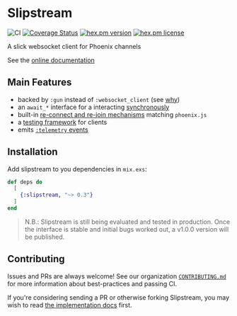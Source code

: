 # Slipstream
![CI](https://github.com/NFIBrokerage/slipstream/workflows/CI/badge.svg)
[![Coverage Status](https://coveralls.io/repos/github/NFIBrokerage/slipstream/badge.svg)](https://coveralls.io/github/NFIBrokerage/slipstream)
[![hex.pm version](https://img.shields.io/hexpm/v/slipstream.svg)](https://hex.pm/packages/slipstream)
[![hex.pm license](https://img.shields.io/hexpm/l/slipstream.svg)](https://github.com/NFIBrokerage/slipstream/blob/master/LICENSE)

A slick websocket client for Phoenix channels

See the [online documentation](https://hexdocs.pm/slipstream)

## Main Features

- backed by `:gun` instead of `:websocket_client` (see [why](https://hexdocs.pm/slipstream/why_gun.html#content))
- an `await_*` interface for a interacting [synchronously](https://hexdocs.pm/slipstream/Slipstream.html#module-synchronicity)
- built-in [re-connect and re-join mechanisms](https://hexdocs.pm/slipstream/Slipstream.html#module-retry-mechanisms) matching `phoenix.js`
- a [testing framework](https://hexdocs.pm/slipstream/Slipstream.SocketTest.html#content) for clients
- emits [`:telemetry` events](https://hexdocs.pm/slipstream/telemetry.html#content)

## Installation

Add slipstream to you dependencies in `mix.exs`:

```elixir
def deps do
  [
    {:slipstream, "~> 0.3"}
  ]
end
```

> N.B.: Slipstream is still being evaluated and tested in production. Once the
> interface is stable and initial bugs worked out, a v1.0.0 version will be
> published.

## Contributing

Issues and PRs are always welcome! See our organization
[`CONTRIBUTING.md`](https://github.com/NFIBrokerage/.github/blob/main/CONTRIBUTING.md)
for more information about best-practices and passing CI.

If you're considering sending a PR or otherwise forking Slipstream, you may
wish to read [the implementation docs](guides/implementation.md) first.
